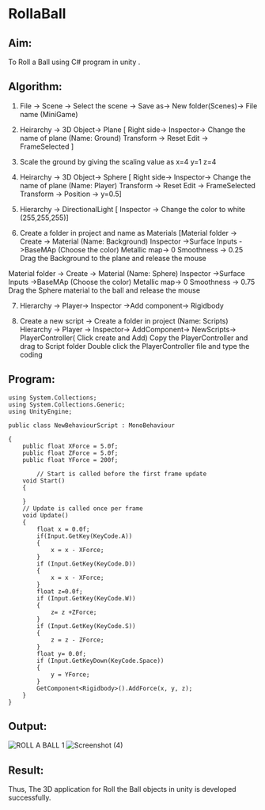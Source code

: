# RollaBall

## Aim:
To Roll a Ball using C# program in unity .


## Algorithm:

1. File -> Scene -> Select the scene -> Save as-> New folder(Scenes)-> File name (MiniGame)

2. Heirarchy -> 3D Object-> Plane 
[ Right side-> Inspector-> Change the name of plane (Name: Ground)
Transform -> Reset
Edit -> FrameSelected ]

3. Scale the ground by giving the scaling value as x=4 y=1 z=4

4. Heirarchy -> 3D Object-> Sphere
[ Right side-> Inspector-> Change the name of plane (Name: Player)
Transform -> Reset
Edit -> FrameSelected 
Transform -> Position -> y=0.5]

5. Hierarchy -> DirectionalLight
[ Inspector -> Change the color to white (255,255,255)]

6. Create a folder in project and name as Materials
[Material folder -> Create -> Material (Name: Background)
Inspector ->Surface Inputs ->BaseMAp (Choose the color)
Metallic map-> 0
Smoothness -> 0.25
Drag the Background to the plane and release the mouse

Material folder -> Create -> Material (Name: Sphere)
Inspector ->Surface Inputs ->BaseMAp (Choose the color)
Metallic map-> 0
Smoothness -> 0.75
Drag the Sphere material to the ball and release the mouse

 7. Hierarchy -> Player-> Inspector ->Add component-> Rigidbody

8. Create a new script -> Create a folder in project (Name: Scripts)
Hierarchy -> Player -> Inspector-> AddComponent-> NewScripts-> PlayerController( Click create and Add)
Copy the PlayerController and drag to Script folder
Double click the PlayerController file and type the coding

## Program:
~~~
using System.Collections;
using System.Collections.Generic;
using UnityEngine;

public class NewBehaviourScript : MonoBehaviour

{
    public float XForce = 5.0f;
    public float ZForce = 5.0f;
    public float YForce = 200f;

        // Start is called before the first frame update
    void Start()
    {

    }
    // Update is called once per frame
    void Update()
    {
        float x = 0.0f;
        if(Input.GetKey(KeyCode.A))
        {
            x = x - XForce;
        }
        if (Input.GetKey(KeyCode.D))
        {
            x = x - XForce;
        }
        float z=0.0f;
        if (Input.GetKey(KeyCode.W))
        {
            z= z +ZForce;
        }
        if (Input.GetKey(KeyCode.S))
        {
            z = z - ZForce;
        }
        float y= 0.0f;
        if (Input.GetKeyDown(KeyCode.Space))
        {
            y = YForce;
        }
        GetComponent<Rigidbody>().AddForce(x, y, z);
    }
}
~~~

## Output:
![ROLL A BALL 1](https://user-images.githubusercontent.com/94187572/190554689-08e64ebb-9595-4c1d-98a0-5af75e90845b.png)
![Screenshot (4)](https://user-images.githubusercontent.com/94187572/190555101-ba47b054-37af-4f2c-81c0-6d942111023b.png)

## Result:
Thus, The 3D application for Roll the Ball objects in unity is developed successfully.




